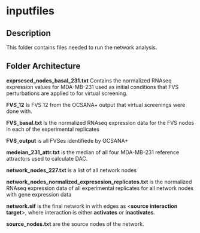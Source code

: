 inputfiles
=========

## Description

This folder contains files needed to run the network analysis.

## Folder Architecture

**exprsesed_nodes_basal_231.txt** Contains the normalized RNAseq expression values for MDA-MB-231 used as initial conditions that FVS perturbations are applied to for virtual screening.

**FVS_12** Is FVS 12 from the OCSANA+ output that virtual screenings were done with.

**FVS_basal.txt** Is the normalized RNAseq expression data for the FVS nodes in each of the experimental replicates

**FVS_output** is all FVSes identifiede by OCSANA+


**medeian_231_attr.txt** is the median of all four MDA-MB-231 reference attractors used to calculate DAC.

**network_nodes_227.txt** is a list of all network nodes

**network_nodes_normalized_expresesion_replicates.txt**  is the normalized RNAseq expression data of all experimental replicates for all network nodes with gene expression data

**network.sif** is the final network in with edges as <**source interaction target**>, where interaction is either **activates** or **inactivates**.


**source_nodes.txt** are the source nodes of the network.

